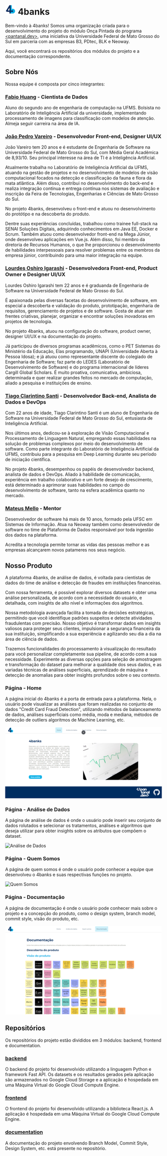# ![4banks icon](./assets/4banks-icon.png) 4banks

Bem-vindo à 4banks! Somos uma organização criada para o desenvolvimento do projeto do módulo Onça Pintada do programa [<pantanal.dev>](https://pantanal.dev/), uma iniciativa da Universidade Federal de Mato Grosso do Sul em parceria com as empresas B3, PDtec, BLK e Neoway.

Aqui, você encontrará os repositórios dos módulos do projeto e a documentação correspondente.

## Sobre Nós

Nossa equipe é composta por cinco integrantes:

### [Fabio Huang](https://www.linkedin.com/in/f%C3%A1bio-huang-0aa05b257/) - Cientista de Dados

Aluno do segundo ano de engenharia de computação na UFMS. Bolsista no Laboratório de Inteligência Artificial da universidade, implementando processamento de imagens para classificação com modelos de atenção. Almeja seguir carreira na área de IA.

### [João Pedro Vareiro](https://www.linkedin.com/in/joaovareiro/) - Desenvolvedor Front-end, Designer UI/UX

João Vareiro tem 20 anos e é estudante de Engenharia de Software na Universidade Federal de Mato Grosso do Sul, com Média Geral Acadêmica de 8,93/10. Seu principal interesse na área de TI é a Inteligência Artificial.

Atualmente trabalha no Laboratório de Inteligência Artificial da UFMS, atuando na gestão de projetos e no desenvolvimento de modelos de visão computacional focados na detecção e classificação da fauna e flora da mata atlântica. Além disso, contribui no desenvolvimento do back-end e realiza integração contínua e entrega contínua nos sistemas de avaliação e inscrição da Feira de Tecnologias, Engenharias e Ciências de Mato Grosso do Sul.

No projeto 4banks, desenvolveu o front-end e atuou no desenvolvimento do protótipo e na descoberta do produto.

Dentre suas experiências concluídas, trabalhou como trainee full-stack na SENAI Soluções Digitais, adquirindo conhecimentos em Java EE, Docker e Scrum. Também atuou como desenvolvedor front-end na Mega Júnior, onde desenvolveu aplicações em Vue.js. Além disso, foi membro da diretoria de Recursos Humanos, o que lhe proporcionou o desenvolvimento de habilidades interpessoais para resolver problemas entre os membros da empresa júnior, contribuindo para uma maior integração na equipe.

### [Lourdes Oshiro Igarashi](https://www.linkedin.com/in/lourdes-oshiro-igarashi/) - Desenvolvedora Front-end, Product Owner e Designer UI/UX

Lourdes Oshiro Igarashi tem 22 anos e é graduanda de Engenharia de Software na Universidade Federal de Mato Grosso do Sul.

É apaixonada pelas diversas facetas do desenvolvimento de software, em especial a descoberta e validação do produto, prototipação, engenharia de requisitos, gerenciamento de projetos e de software. Gosta de atuar em frentes criativas, planejar, organizar e encontrar soluções inovadoras em projetos de tecnologia.

No projeto 4banks, atuou na configuração do software, product owner, designer UI/UX e na documentação do projeto.

Já participou de diversos programas acadêmicos, como o PET Sistemas do Ministério da Educação, Elas programando, UNAPI (Universidade Aberta à Pessoa Idosa); e já atuou como representante discente do colegiado de Engenharia de Software; faz parte do LEDES (Laboratório de Desenvolvimento de Software) e do programa internacional de líderes Cargill Global Scholars.
É muito proativa, comunicativa, ambiciosa, determinada e quer realizar grandes feitos no mercado de computação, aliado a pesquisa e instituições de ensino.

### [Tiago Clarintino Santi](https://www.linkedin.com/in/tiago-santi/) - Desenvolvedor Back-end, Analista de Dados e DevOps
  
Com 22 anos de idade, Tiago Clarintino Santi é um aluno de Engenharia de Software na Universidade Federal de Mato Grosso do Sul, entusiasta de Inteligência Artificial.

Nos últimos anos, dedicou-se à exploração de Visão Computacional e Processamento de Linguagem Natural, empregando essas habilidades na solução de problemas complexos por meio do desenvolvimento de software. Como parte integrante do Laboratório de Inteligência Artificial da UFMS, contribuiu para a pesquisa em Deep Learning durante seu período de iniciação científica.

No projeto 4banks, desempenhou os papéis de desenvolvedor backend, analista de dados e DevOps. Aliado à habilidade de comunicação, experiência em trabalho colaborativo e um forte desejo de crescimento, está determinado a aprimorar suas habilidades no campo do desenvolvimento de software, tanto na esfera acadêmica quanto no mercado.

### [Mateus Mello](https://www.linkedin.com/in/mateuspmello/) - Mentor

Desenvolvedor de software há mais de 10 anos, formado pela UFSC em Sistemas de Informação. Atua na Neoway também como desenvolvedor de software no time de Plataforma de Dados responsável por toda ingestão dos dados na plataforma.

Acredita a tecnologia permite tornar as vidas das pessoas melhor e as empresas alcançarem novos patameres nos seus negócio.

## Nosso Produto

A plataforma 4banks, de análise de dados, é voltada para cientistas de dados do time de análise e detecção de fraudes em instituições financeiras.

Com nossa ferramenta, é possível explorar diversos datasets e obter uma análise personalizada, de acordo com a necessidade do usuário, e detalhada, com insights de alto nível e informações dos algoritmos.

Nossa metodologia avançada facilita a tomada de decisões estratégicas, permitindo que você identifique padrões suspeitos e detecte atividades fraudulentas com precisão. Nosso objetivo é transformar dados em insights valiosos para proteger seus clientes, impulsionar a segurança financeira da sua instituição, simplificando a sua experiência e agilizando seu dia a dia na área de ciência de dados.

Trazemos funcionalidades do processamento à visualização do resultado para você personalizar completamente sua pipeline, de acordo com a sua necessidade. Experimente as diversas opções para seleção de amostragem e transformação do dataset para melhorar a qualidade dos seus dados, e as variadas técnicas de análises superficiais, aprendizado de máquina e detecção de anomalias para obter insights profundos sobre o seu contexto.

### Página - Home

A página inicial do 4banks é a porta de entrada para a plataforma. Nela, o usuário pode visualizar as análises que foram realizadas no conjunto de dados "Credit Card Fraud Detection", utilizando métodos de balanceamento de dados, análises superficiais como média, moda e mediana, métodos de detecção de outliers algoritmos de Machine Learning, etc.

![Home](./assets/home-page.png)

### Página - Análise de Dados

A página de análise de dados é onde o usuário pode inserir seu conjunto de dados rolutados e selecionar os tratamentos, análises e algoritmos que deseja utilizar para obter insights sobre os atributos que compõem o dataset.

![Análise de Dados](./assets/analise-de-dados-page.gif)

### Página - Quem Somos

A página de quem somos é onde o usuário pode conhecer a equipe que desenvolveu o 4banks e suas respectivas funções no projeto.

![Quem Somos](./assets/quem-somos-page.gif)

### Página - Documentação

A página de documentação é onde o usuário pode conhecer mais sobre o projeto e a concepção do produto, como o design system, branch model, commit style, visão do produto, etc.

![Documentação](./assets/documentacao-page.png)

## Repositórios

Os repositórios do projeto estão divididos em 3 módulos: backend, frontend e documentation.

### [backend](https://github.com/4Banks/backend)

O backend do projeto foi desenvolvido utilizando a linguagem Python e framework Fast API. Os datasets e os resultados gerados pela aplicação são armazenados no Google Cloud Storage e a aplicação é hospedada em uma Máquina Virtual do Google Cloud Compute Engine.

### [frontend](https://github.com/4Banks/frontend)

O frontend do projeto foi desenvolvido utilizando a biblioteca React.js. A aplicação é hospedada em uma Máquina Virtual do Google Cloud Compute Engine.

### [documentation](https://github.com/4Banks/documentation)

A documentação do projeto envolvendo Branch Model, Commit Style, Design System, etc. está presente no repositório.
